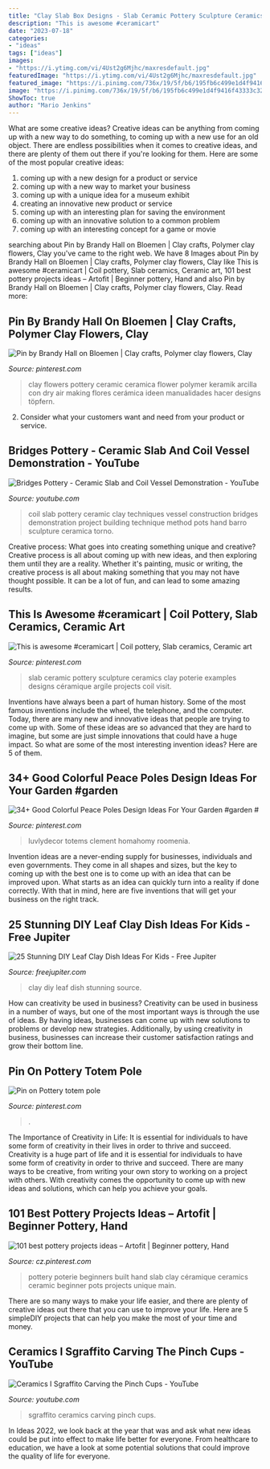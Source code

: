 ```yaml
---
title: "Clay Slab Box Designs - Slab Ceramic Pottery Sculpture Ceramics Clay Poterie Examples Designs Céramique Argile Projects Coil Visit"
description: "This is awesome #ceramicart"
date: "2023-07-18"
categories:
- "ideas"
tags: ["ideas"]
images:
- "https://i.ytimg.com/vi/4Ust2g6Mjhc/maxresdefault.jpg"
featuredImage: "https://i.ytimg.com/vi/4Ust2g6Mjhc/maxresdefault.jpg"
featured_image: "https://i.pinimg.com/736x/19/5f/b6/195fb6c499e1d4f9416f43333c324cf3.jpg"
image: "https://i.pinimg.com/736x/19/5f/b6/195fb6c499e1d4f9416f43333c324cf3.jpg"
ShowToc: true
author: "Mario Jenkins"
---
```



What are some creative ideas?
Creative ideas can be anything from coming up with a new way to do something, to coming up with a new use for an old object. There are endless possibilities when it comes to creative ideas, and there are plenty of them out there if you're looking for them. Here are some of the most popular creative ideas: 
1. coming up with a new design for a product or service 
2. coming up with a new way to market your business 
3. coming up with a unique idea for a museum exhibit 
4. creating an innovative new product or service 
5. coming up with an interesting plan for saving the environment 
6. coming up with an innovative solution to a common problem 
7. coming up with an interesting concept for a game or movie 

	

		
searching about Pin by Brandy Hall on Bloemen | Clay crafts, Polymer clay flowers, Clay you've came to the right web. We have 8 Images about Pin by Brandy Hall on Bloemen | Clay crafts, Polymer clay flowers, Clay like This is awesome #ceramicart | Coil pottery, Slab ceramics, Ceramic art, 101 best pottery projects ideas – Artofit | Beginner pottery, Hand and also Pin by Brandy Hall on Bloemen | Clay crafts, Polymer clay flowers, Clay. Read more:
		
    
## Pin By Brandy Hall On Bloemen | Clay Crafts, Polymer Clay Flowers, Clay

<img loading=lazy src="https://i.pinimg.com/originals/ef/fe/13/effe1397763634bbbbe3014758526d97.jpg" onerror="this.onerror=null;this.src='https://tse2.mm.bing.net/th?id=OIP.g6MUujA6n7514HNvXUGJmAHaJ4&amp;pid=15.1';" alt="Pin by Brandy Hall on Bloemen | Clay crafts, Polymer clay flowers, Clay">

_Source: pinterest.com_

>clay flowers pottery ceramic ceramica flower polymer keramik arcilla con dry air making flores cerámica ideen manualidades hacer designs töpfern. 

	

2. Consider what your customers want and need from your product or service.

    
## Bridges Pottery - Ceramic Slab And Coil Vessel Demonstration - YouTube

<img loading=lazy src="http://i.ytimg.com/vi/2dsOf2uj3Zw/maxresdefault.jpg" onerror="this.onerror=null;this.src='https://tse2.mm.bing.net/th?id=OIP.omcUvU7S4eIZawwqWsQOcQHaEK&amp;pid=15.1';" alt="Bridges Pottery - Ceramic Slab and Coil Vessel Demonstration - YouTube">

_Source: youtube.com_

>coil slab pottery ceramic clay techniques vessel construction bridges demonstration project building technique method pots hand barro sculpture ceramica torno. 

	

Creative process: What goes into creating something unique and creative?
Creative process is all about coming up with new ideas, and then exploring them until they are a reality. Whether it's painting, music or writing, the creative process is all about making something that you may not have thought possible. It can be a lot of fun, and can lead to some amazing results.

    
## This Is Awesome #ceramicart | Coil Pottery, Slab Ceramics, Ceramic Art

<img loading=lazy src="https://i.pinimg.com/736x/b0/54/78/b05478d94f7bc932ffd1344767b9f501.jpg" onerror="this.onerror=null;this.src='https://tse2.mm.bing.net/th?id=OIP.9oLcnSr-y3Y_Yn_cVH-j9QHaLH&amp;pid=15.1';" alt="This is awesome #ceramicart | Coil pottery, Slab ceramics, Ceramic art">

_Source: pinterest.com_

>slab ceramic pottery sculpture ceramics clay poterie examples designs céramique argile projects coil visit. 

	

Inventions have always been a part of human history. Some of the most famous inventions include the wheel, the telephone, and the computer. Today, there are many new and innovative ideas that people are trying to come up with. Some of these ideas are so advanced that they are hard to imagine, but some are just simple innovations that could have a huge impact. So what are some of the most interesting invention ideas? Here are 5 of them.

    
## 34+ Good Colorful Peace Poles Design Ideas For Your Garden #garden #

<img loading=lazy src="https://i.pinimg.com/736x/c7/47/12/c74712b3908058143d5c621371a03049.jpg" onerror="this.onerror=null;this.src='https://tse2.mm.bing.net/th?id=OIP.pu5MlUxLvIYYwz2RUh0WzgHaPK&amp;pid=15.1';" alt="34+ Good Colorful Peace Poles Design Ideas For Your Garden #garden #">

_Source: pinterest.com_

>luvlydecor totems clement homahomy roomenia. 

	

Invention ideas are a never-ending supply for businesses, individuals and even governments. They come in all shapes and sizes, but the key to coming up with the best one is to come up with an idea that can be improved upon. What starts as an idea can quickly turn into a reality if done correctly. With that in mind, here are five inventions that will get your business on the right track.

    
## 25 Stunning DIY Leaf Clay Dish Ideas For Kids - Free Jupiter

<img loading=lazy src="http://www.freejupiter.com/wp-content/uploads/2019/06/Stunning-DIY-Leaf-Clay-Dish-Ideas-For-Kids-3-1.jpg" onerror="this.onerror=null;this.src='https://tse2.mm.bing.net/th?id=OIP.kTvIyzDnn9rB6458MnnaMQHaKy&amp;pid=15.1';" alt="25 Stunning DIY Leaf Clay Dish Ideas For Kids - Free Jupiter">

_Source: freejupiter.com_

>clay diy leaf dish stunning source. 

	

How can creativity be used in business?
Creativity can be used in business in a number of ways, but one of the most important ways is through the use of ideas. By having ideas, businesses can come up with new solutions to problems or develop new strategies. Additionally, by using creativity in business, businesses can increase their customer satisfaction ratings and grow their bottom line.

    
## Pin On Pottery Totem Pole

<img loading=lazy src="https://i.pinimg.com/736x/19/5f/b6/195fb6c499e1d4f9416f43333c324cf3.jpg" onerror="this.onerror=null;this.src='https://tse3.mm.bing.net/th?id=OIP.aK60phlJ3gLamNp1DZOODgHaSL&amp;pid=15.1';" alt="Pin on Pottery totem pole">

_Source: pinterest.com_

>. 

	

The Importance of Creativity in Life: It is essential for individuals to have some form of creativity in their lives in order to thrive and succeed.
Creativity is a huge part of life and it is essential for individuals to have some form of creativity in order to thrive and succeed. There are many ways to be creative, from writing your own story to working on a project with others. With creativity comes the opportunity to come up with new ideas and solutions, which can help you achieve your goals.

    
## 101 Best Pottery Projects Ideas – Artofit | Beginner Pottery, Hand

<img loading=lazy src="https://i.pinimg.com/736x/40/e8/ca/40e8ca5d8301d62898219e520937c013.jpg" onerror="this.onerror=null;this.src='https://tse1.mm.bing.net/th?id=OIP.RYksUWfJhD6JMVMnuylFuAAAAA&amp;pid=15.1';" alt="101 best pottery projects ideas – Artofit | Beginner pottery, Hand">

_Source: cz.pinterest.com_

>pottery poterie beginners built hand slab clay céramique ceramics ceramic beginner pots projects unique main. 

	

There are so many ways to make your life easier, and there are plenty of creative ideas out there that you can use to improve your life. Here are 5 simpleDIY projects that can help you make the most of your time and money.

    
## Ceramics I Sgraffito Carving The Pinch Cups - YouTube

<img loading=lazy src="https://i.ytimg.com/vi/4Ust2g6Mjhc/maxresdefault.jpg" onerror="this.onerror=null;this.src='https://tse4.mm.bing.net/th?id=OIP.AQXIcM5V6Z6MV6WAiOt9bQHaEK&amp;pid=15.1';" alt="Ceramics I Sgraffito Carving the Pinch Cups - YouTube">

_Source: youtube.com_

>sgraffito ceramics carving pinch cups. 

	

In Ideas 2022, we look back at the year that was and ask what new ideas could be put into effect to make life better for everyone. From healthcare to education, we have a look at some potential solutions that could improve the quality of life for everyone.

